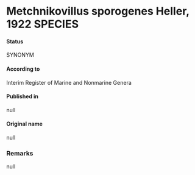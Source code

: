 # Metchnikovillus sporogenes Heller, 1922 SPECIES

#### Status
SYNONYM

#### According to
Interim Register of Marine and Nonmarine Genera

#### Published in
null

#### Original name
null

### Remarks
null